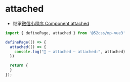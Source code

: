 # attached

* 继承[微信小程序 Component.attached](https://developers.weixin.qq.com/miniprogram/dev/reference/api/Component.html)

```ts
import { definePage, attached } from '@52css/mp-vue3'

definePage(() => {
  attached(() => {
    console.log("🚀 ~ attached ~ attached:", attached)
  })

  return {
  }
});
```